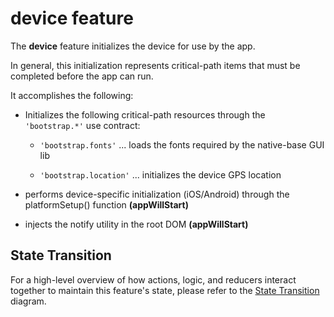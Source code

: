 # device feature

The **device** feature initializes the device for use by the app.

In general, this initialization represents critical-path items that
must be completed before the app can run.

It accomplishes the following:

 - Initializes the following critical-path resources through the
   `'bootstrap.*'` use contract:

   - `'bootstrap.fonts'` ... loads the fonts required by the native-base GUI lib
     
   - `'bootstrap.location'` ... initializes the device GPS location

 - performs device-specific initialization (iOS/Android) through
   the platformSetup() function **(appWillStart)**

 - injects the notify utility in the root DOM **(appWillStart)**


## State Transition

For a high-level overview of how actions, logic, and reducers interact
together to maintain this feature's state, please refer to the [State
Transition](docs/StateTransition.txt) diagram.
